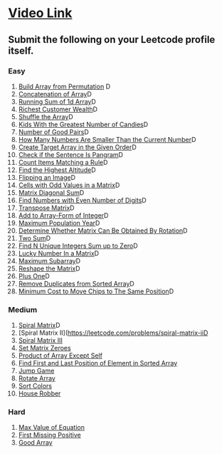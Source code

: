 # [Video Link](https://youtu.be/n60Dn0UsbEk)

## Submit the following on your Leetcode profile itself.

### Easy
1. [Build Array from Permutation](https://leetcode.com/problems/build-array-from-permutation/) D
2. [Concatenation of Array](https://leetcode.com/problems/concatenation-of-array/)D
3. [Running Sum of 1d Array](https://leetcode.com/problems/running-sum-of-1d-array/)D
4. [Richest Customer Wealth](https://leetcode.com/problems/richest-customer-wealth/)D
5. [Shuffle the Array](https://leetcode.com/problems/shuffle-the-array/)D
6. [Kids With the Greatest Number of Candies](https://leetcode.com/problems/kids-with-the-greatest-number-of-candies/)D
7. [Number of Good Pairs](https://leetcode.com/problems/number-of-good-pairs/)D
8. [How Many Numbers Are Smaller Than the Current Number](https://leetcode.com/problems/how-many-numbers-are-smaller-than-the-current-number/)D
9. [Create Target Array in the Given Order](https://leetcode.com/problems/create-target-array-in-the-given-order/)D
10. [Check if the Sentence Is Pangram](https://leetcode.com/problems/check-if-the-sentence-is-pangram/)D
11. [Count Items Matching a Rule](https://leetcode.com/problems/count-items-matching-a-rule/)D
12. [Find the Highest Altitude](https://leetcode.com/problems/find-the-highest-altitude/)D
13. [Flipping an Image](https://leetcode.com/problems/flipping-an-image/)D
14. [Cells with Odd Values in a Matrix](https://leetcode.com/problems/cells-with-odd-values-in-a-matrix/)D
15. [Matrix Diagonal Sum](https://leetcode.com/problems/matrix-diagonal-sum/)D
16. [Find Numbers with Even Number of Digits](https://leetcode.com/problems/find-numbers-with-even-number-of-digits/)D
17. [Transpose Matrix](https://leetcode.com/problems/transpose-matrix/)D
18. [Add to Array-Form of Integer](https://leetcode.com/problems/add-to-array-form-of-integer/)D
19. [Maximum Population Year](https://leetcode.com/problems/maximum-population-year/)D
20. [Determine Whether Matrix Can Be Obtained By Rotation](https://leetcode.com/problems/determine-whether-matrix-can-be-obtained-by-rotation/)D
21. [Two Sum](https://leetcode.com/problems/two-sum/)D
22. [Find N Unique Integers Sum up to Zero](https://leetcode.com/problems/find-n-unique-integers-sum-up-to-zero/)D
23. [Lucky Number In a Matrix](https://leetcode.com/problems/lucky-numbers-in-a-matrix/)D
24. [Maximum Subarray](https://leetcode.com/problems/maximum-subarray/)D
25. [Reshape the Matrix](https://leetcode.com/problems/reshape-the-matrix/)D
26. [Plus One](https://leetcode.com/problems/plus-one/)D
27. [Remove Duplicates from Sorted Array](https://leetcode.com/problems/remove-duplicates-from-sorted-array/)D
28. [Minimum Cost to Move Chips to The Same Position](https://leetcode.com/problems/minimum-cost-to-move-chips-to-the-same-position/)D

### Medium
1. [Spiral Matrix](https://leetcode.com/problems/spiral-matrix/)D
2. [Spiral Matrix II](https://leetcode.com/problems/spiral-matrix-iiD
3. [Spiral Matrix III](https://leetcode.com/problems/spiral-matrix-iii/)
4. [Set Matrix Zeroes](https://leetcode.com/problems/set-matrix-zeroes/)
5. [Product of Array Except Self](https://leetcode.com/problems/product-of-array-except-self/)
6. [Find First and Last Position of Element in Sorted Array](https://leetcode.com/problems/find-first-and-last-position-of-element-in-sorted-array/)
7. [Jump Game](https://leetcode.com/problems/jump-game/)
8. [Rotate Array](https://leetcode.com/problems/rotate-array/)
9. [Sort Colors](https://leetcode.com/problems/sort-colors/)
10. [House Robber](https://leetcode.com/problems/house-robber/)

### Hard
1. [Max Value of Equation](https://leetcode.com/problems/max-value-of-equation/)
2. [First Missing Positive](https://leetcode.com/problems/first-missing-positive/)
3. [Good Array](https://leetcode.com/problems/check-if-it-is-a-good-array/)
